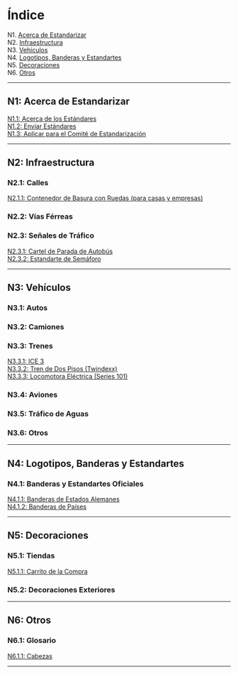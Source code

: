 # Índice

N1. [Acerca de Estandarizar](#n1)   
N2. [Infraestructura](#n2)   
N3. [Vehículos](#n3)   
N4. [Logotipos, Banderas y Estandartes](#n4)   
N5. [Decoraciones](#n5)   
N6. [Otros](#n6)

***

## N1: Acerca de Estandarizar

[N1.1: Acerca de los Estándares](/ES/N1/1)   
[N1.2: Enviar Estándares](/ES/N1/2)   
[N1.3: Aplicar para el Comité de Estandarización](/ES/N1/3)

***

## N2: Infraestructura
### N2.1: Calles
[N2.1.1: Contenedor de Basura con Ruedas (para casas y empresas)](/ES/N2/1/1)   
### N2.2: Vías Férreas
### N2.3: Señales de Tráfico
[N2.3.1: Cartel de Parada de Autobús](/ES/N2/3/1)   
[N2.3.2: Estandarte de Semáforo](/ES/N2/3/2)

***

## N3: Vehículos
### N3.1: Autos
### N3.2: Camiones
### N3.3: Trenes
[N3.3.1: ICE 3](/ES/N3/3/1)   
[N3.3.2: Tren de Dos Pisos (Twindexx)](/ES/N3/3/2)   
[N3.3.3: Locomotora Eléctrica (Series 101)](/ES/N3/3/3)
### N3.4: Aviones
### N3.5: Tráfico de Aguas
### N3.6: Otros

***

## N4: Logotipos, Banderas y Estandartes
### N4.1: Banderas y Estandartes Oficiales
[N4.1.1: Banderas de Estados Alemanes](/ES/N4/1/1)   
[N4.1.2: Banderas de Países](/ES/N4/1/2)

***

## N5: Decoraciones
### N5.1: Tiendas
[N5.1.1: Carrito de la Compra](/ES/N5/1/1)
### N5.2: Decoraciones Exteriores

***

## N6: Otros
### N6.1: Glosario
[N6.1.1: Cabezas](/ES/N6/1/1)

***